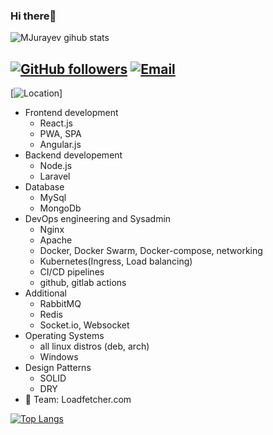 ### Hi there👋
![MJurayev gihub stats](https://github-readme-stats.vercel.app/api?username=MJurayev&show_icons=true&theme=algolia)


[![GitHub followers](https://img.shields.io/github/followers/MJurayev?color=%234518f5&logo=github&logoColor=%23403d3d&style=for-the-badge)](https://github.com/users/follow?target=MJurayev)
[![Email](https://img.shields.io/badge/Email-jurayevmansurbek667%40gmail.com-234518f?color=%234518f5&logo=gmail&logoColor=%23403d3d&style=for-the-badge)](mailto:jurayevmansurbek667@gmail.com)
---
[![Location](https://www.google.com/maps/place/%D0%A2%D0%BE%D1%88%D0%BA%D0%B5%D0%BD%D1%82,+O%60zbekiston/@41.2825125,69.1392799,11z/data=!3m1!4b1!4m5!3m4!1s0x38ae8b0cc379e9c3:0xa5a9323b4aa5cb98!8m2!3d41.2994958!4d69.2400734)]

  - Frontend development
    - React.js
    - PWA, SPA
    - Angular.js
  - Backend developement
    - Node.js
    - Laravel
  - Database
    - MySql
    - MongoDb
  - DevOps engineering and Sysadmin
    - Nginx
    - Apache
    - Docker, Docker Swarm, Docker-compose, networking
    - Kubernetes(Ingress, Load balancing)
    - CI/CD pipelines
    - github, gitlab actions
  - Additional 
    - RabbitMQ
    - Redis
    - Socket.io, Websocket
  - Operating Systems
    - all linux distros (deb, arch)
    - Windows
  - Design Patterns
    - SOLID
    - DRY
  - 🐼 Team: Loadfetcher.com 

[![Top Langs](https://github-readme-stats.vercel.app/api/top-langs/?username=MJurayev&theme=algolia)](https://github.com/MJurayev)
